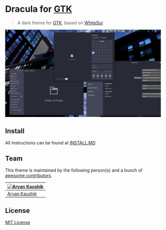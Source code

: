 # Dracula for [GTK](https://www.gtk.org/)

> A dark theme for [GTK](https://www.gtk.org/), based on [WhiteSur](https://github.com/vinceliuice/WhiteSur-gtk-theme)

![Screenshot](./screenshot.png)

## Install

All instructions can be found at [INSTALL.MD](./INSTALL.md)
## Team

This theme is maintained by the following person(s) and a bunch of [awesome contributors](https://github.com/Aryan20/DraculaSur-gtk-theme/graphs/contributors).

[![Aryan Kaushik](https://github.com/Aryan20.png?size=100)](https://github.com/Aryan20) |
--- |
[Aryan Kaushik](https://github.com/Aryan20) |

## License

[MIT License](./LICENSE)
